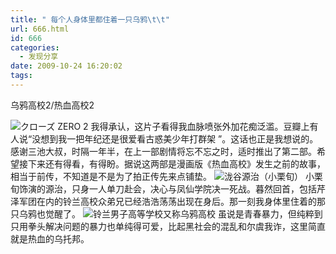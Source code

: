 ```yaml
---
title: " 每个人身体里都住着一只乌鸦\t\t"
url: 666.html
id: 666
categories:
  - 发现分享
date: 2009-10-24 16:20:02
tags:
---
```


乌鸦高校2/热血高校2

![クローズ ZERO 2](../../../images/2009/10/crow21.jpg "クローズ ZERO 2") 我得承认，这片子看得我血脉喷张外加花痴泛滥。豆瓣上有人说“没想到我一把年纪还是很爱看古惑美少年打群架 ”。这话也正是我想说的。感谢三池大叔，时隔一年半，在上一部剧情将忘不忘之时，适时推出了第二部。希望接下来还有得看，有得盼。据说这两部是漫画版《热血高校》发生之前的故事，相当于前传，不知道是不是为了拍正传先来点铺垫。 ![泷谷源治（小栗旬）](../../../images/2009/10/e6b3b7e8b0b7e6ba90e6b2bbefbc88e5b08fe6a097e697acefbc89.jpg "泷谷源治（小栗旬）") 小栗旬饰演的源治，只身一人单刀赴会，决心与凤仙学院决一死战。暮然回首，包括芹泽军团在内的铃兰高校众弟兄已经浩浩荡荡出现在身后。那一刻我身体里住着的那只乌鸦也觉醒了。 ![铃兰男子高等学校又称乌鸦高校](../../../images/2009/10/e99383e585b0.jpg "铃兰男子高等学校又称乌鸦高校") 虽说是青春暴力，但纯粹到只用拳头解决问题的暴力也单纯得可爱，比起黑社会的混乱和尔虞我诈，这里简直就是热血的乌托邦。